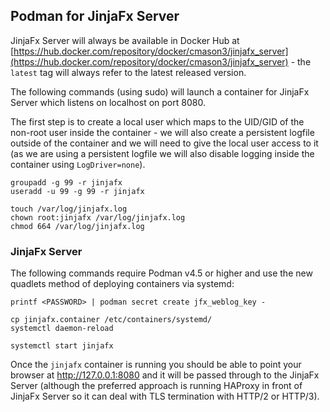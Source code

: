 ## Podman for JinjaFx Server

JinjaFx Server will always be available in Docker Hub at [https://hub.docker.com/repository/docker/cmason3/jinjafx_server](https://hub.docker.com/repository/docker/cmason3/jinjafx_server) - the `latest` tag will always refer to the latest released version.

The following commands (using sudo) will launch a container for JinjaFx Server which listens on localhost on port 8080.

The first step is to create a local user which maps to the UID/GID of the non-root user inside the container - we will also create a persistent logfile outside of the container and we will need to give the local user access to it (as we are using a persistent logfile we will also disable logging inside the container using `LogDriver=none`).

```
groupadd -g 99 -r jinjafx
useradd -u 99 -g 99 -r jinjafx

touch /var/log/jinjafx.log
chown root:jinjafx /var/log/jinjafx.log
chmod 664 /var/log/jinjafx.log
```

### JinjaFx Server

The following commands require Podman v4.5 or higher and use the new quadlets method of deploying containers via systemd:

```
printf <PASSWORD> | podman secret create jfx_weblog_key -

cp jinjafx.container /etc/containers/systemd/
systemctl daemon-reload

systemctl start jinjafx
```

Once the `jinjafx` container is running you should be able to point your browser at http://127.0.0.1:8080 and it will be passed through to the JinjaFx Server (although the preferred approach is running HAProxy in front of JinjaFx Server so it can deal with TLS termination with HTTP/2 or HTTP/3).
